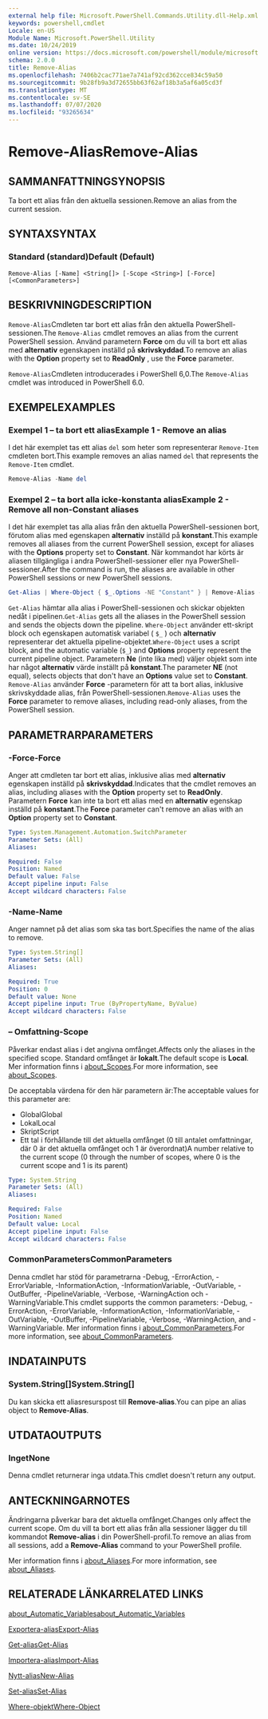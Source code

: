 ```yaml
---
external help file: Microsoft.PowerShell.Commands.Utility.dll-Help.xml
keywords: powershell,cmdlet
Locale: en-US
Module Name: Microsoft.PowerShell.Utility
ms.date: 10/24/2019
online version: https://docs.microsoft.com/powershell/module/microsoft.powershell.utility/remove-alias?view=powershell-7.1&WT.mc_id=ps-gethelp
schema: 2.0.0
title: Remove-Alias
ms.openlocfilehash: 7406b2cac771ae7a741af92cd362cce834c59a50
ms.sourcegitcommit: 9b28fb9a3d72655bb63f62af18b3a5af6a05cd3f
ms.translationtype: MT
ms.contentlocale: sv-SE
ms.lasthandoff: 07/07/2020
ms.locfileid: "93265634"
---
```

# <span data-ttu-id="c8e5d-103">Remove-Alias</span><span class="sxs-lookup"><span data-stu-id="c8e5d-103">Remove-Alias</span></span>

## <span data-ttu-id="c8e5d-104">SAMMANFATTNING</span><span class="sxs-lookup"><span data-stu-id="c8e5d-104">SYNOPSIS</span></span>
<span data-ttu-id="c8e5d-105">Ta bort ett alias från den aktuella sessionen.</span><span class="sxs-lookup"><span data-stu-id="c8e5d-105">Remove an alias from the current session.</span></span>

## <span data-ttu-id="c8e5d-106">SYNTAX</span><span class="sxs-lookup"><span data-stu-id="c8e5d-106">SYNTAX</span></span>

### <span data-ttu-id="c8e5d-107">Standard (standard)</span><span class="sxs-lookup"><span data-stu-id="c8e5d-107">Default (Default)</span></span>

```
Remove-Alias [-Name] <String[]> [-Scope <String>] [-Force] [<CommonParameters>]
```

## <span data-ttu-id="c8e5d-108">BESKRIVNING</span><span class="sxs-lookup"><span data-stu-id="c8e5d-108">DESCRIPTION</span></span>

<span data-ttu-id="c8e5d-109">`Remove-Alias`Cmdleten tar bort ett alias från den aktuella PowerShell-sessionen.</span><span class="sxs-lookup"><span data-stu-id="c8e5d-109">The `Remove-Alias` cmdlet removes an alias from the current PowerShell session.</span></span> <span data-ttu-id="c8e5d-110">Använd parametern **Force** om du vill ta bort ett alias med **alternativ** egenskapen inställd på **skrivskyddad**.</span><span class="sxs-lookup"><span data-stu-id="c8e5d-110">To remove an alias with the **Option** property set to **ReadOnly** , use the **Force** parameter.</span></span>

<span data-ttu-id="c8e5d-111">`Remove-Alias`Cmdleten introducerades i PowerShell 6,0.</span><span class="sxs-lookup"><span data-stu-id="c8e5d-111">The `Remove-Alias` cmdlet was introduced in PowerShell 6.0.</span></span>

## <span data-ttu-id="c8e5d-112">EXEMPEL</span><span class="sxs-lookup"><span data-stu-id="c8e5d-112">EXAMPLES</span></span>

### <span data-ttu-id="c8e5d-113">Exempel 1 – ta bort ett alias</span><span class="sxs-lookup"><span data-stu-id="c8e5d-113">Example 1 - Remove an alias</span></span>

<span data-ttu-id="c8e5d-114">I det här exemplet tas ett alias `del` som heter som representerar `Remove-Item` cmdleten bort.</span><span class="sxs-lookup"><span data-stu-id="c8e5d-114">This example removes an alias named `del` that represents the `Remove-Item` cmdlet.</span></span>

```powershell
Remove-Alias -Name del
```

### <span data-ttu-id="c8e5d-115">Exempel 2 – ta bort alla icke-konstanta alias</span><span class="sxs-lookup"><span data-stu-id="c8e5d-115">Example 2 - Remove all non-Constant aliases</span></span>

<span data-ttu-id="c8e5d-116">I det här exemplet tas alla alias från den aktuella PowerShell-sessionen bort, förutom alias med egenskapen **alternativ** inställd på **konstant**.</span><span class="sxs-lookup"><span data-stu-id="c8e5d-116">This example removes all aliases from the current PowerShell session, except for aliases with the **Options** property set to **Constant**.</span></span> <span data-ttu-id="c8e5d-117">När kommandot har körts är aliasen tillgängliga i andra PowerShell-sessioner eller nya PowerShell-sessioner.</span><span class="sxs-lookup"><span data-stu-id="c8e5d-117">After the command is run, the aliases are available in other PowerShell sessions or new PowerShell sessions.</span></span>

```powershell
Get-Alias | Where-Object { $_.Options -NE "Constant" } | Remove-Alias -Force
```

<span data-ttu-id="c8e5d-118">`Get-Alias` hämtar alla alias i PowerShell-sessionen och skickar objekten nedåt i pipelinen.</span><span class="sxs-lookup"><span data-stu-id="c8e5d-118">`Get-Alias` gets all the aliases in the PowerShell session and sends the objects down the pipeline.</span></span>
<span data-ttu-id="c8e5d-119">`Where-Object` använder ett-skript block och egenskapen automatisk variabel ( `$_` ) och **alternativ** representerar det aktuella pipeline-objektet.</span><span class="sxs-lookup"><span data-stu-id="c8e5d-119">`Where-Object` uses a script block, and the automatic variable (`$_`) and **Options** property represent the current pipeline object.</span></span> <span data-ttu-id="c8e5d-120">Parametern **Ne** (inte lika med) väljer objekt som inte har något **alternativ** värde inställt på **konstant**.</span><span class="sxs-lookup"><span data-stu-id="c8e5d-120">The parameter **NE** (not equal), selects objects that don't have an **Options** value set to **Constant**.</span></span> <span data-ttu-id="c8e5d-121">`Remove-Alias` använder **Force** -parametern för att ta bort alias, inklusive skrivskyddade alias, från PowerShell-sessionen.</span><span class="sxs-lookup"><span data-stu-id="c8e5d-121">`Remove-Alias` uses the **Force** parameter to remove aliases, including read-only aliases, from the PowerShell session.</span></span>

## <span data-ttu-id="c8e5d-122">PARAMETRAR</span><span class="sxs-lookup"><span data-stu-id="c8e5d-122">PARAMETERS</span></span>

### <span data-ttu-id="c8e5d-123">-Force</span><span class="sxs-lookup"><span data-stu-id="c8e5d-123">-Force</span></span>

<span data-ttu-id="c8e5d-124">Anger att cmdleten tar bort ett alias, inklusive alias med **alternativ** egenskapen inställd på **skrivskyddad**.</span><span class="sxs-lookup"><span data-stu-id="c8e5d-124">Indicates that the cmdlet removes an alias, including aliases with the **Option** property set to **ReadOnly**.</span></span> <span data-ttu-id="c8e5d-125">Parametern **Force** kan inte ta bort ett alias med en **alternativ** egenskap inställd på **konstant**.</span><span class="sxs-lookup"><span data-stu-id="c8e5d-125">The **Force** parameter can't remove an alias with an **Option** property set to **Constant**.</span></span>

```yaml
Type: System.Management.Automation.SwitchParameter
Parameter Sets: (All)
Aliases:

Required: False
Position: Named
Default value: False
Accept pipeline input: False
Accept wildcard characters: False
```

### <span data-ttu-id="c8e5d-126">-Name</span><span class="sxs-lookup"><span data-stu-id="c8e5d-126">-Name</span></span>

<span data-ttu-id="c8e5d-127">Anger namnet på det alias som ska tas bort.</span><span class="sxs-lookup"><span data-stu-id="c8e5d-127">Specifies the name of the alias to remove.</span></span>

```yaml
Type: System.String[]
Parameter Sets: (All)
Aliases:

Required: True
Position: 0
Default value: None
Accept pipeline input: True (ByPropertyName, ByValue)
Accept wildcard characters: False
```

### <span data-ttu-id="c8e5d-128">– Omfattning</span><span class="sxs-lookup"><span data-stu-id="c8e5d-128">-Scope</span></span>

<span data-ttu-id="c8e5d-129">Påverkar endast alias i det angivna omfånget.</span><span class="sxs-lookup"><span data-stu-id="c8e5d-129">Affects only the aliases in the specified scope.</span></span> <span data-ttu-id="c8e5d-130">Standard omfånget är **lokalt**.</span><span class="sxs-lookup"><span data-stu-id="c8e5d-130">The default scope is **Local**.</span></span> <span data-ttu-id="c8e5d-131">Mer information finns i [about_Scopes](../microsoft.powershell.core/about/about_scopes.md).</span><span class="sxs-lookup"><span data-stu-id="c8e5d-131">For more information, see [about_Scopes](../microsoft.powershell.core/about/about_scopes.md).</span></span>

<span data-ttu-id="c8e5d-132">De acceptabla värdena för den här parametern är:</span><span class="sxs-lookup"><span data-stu-id="c8e5d-132">The acceptable values for this parameter are:</span></span>

- <span data-ttu-id="c8e5d-133">Global</span><span class="sxs-lookup"><span data-stu-id="c8e5d-133">Global</span></span>
- <span data-ttu-id="c8e5d-134">Lokal</span><span class="sxs-lookup"><span data-stu-id="c8e5d-134">Local</span></span>
- <span data-ttu-id="c8e5d-135">Skript</span><span class="sxs-lookup"><span data-stu-id="c8e5d-135">Script</span></span>
- <span data-ttu-id="c8e5d-136">Ett tal i förhållande till det aktuella omfånget (0 till antalet omfattningar, där 0 är det aktuella omfånget och 1 är överordnat)</span><span class="sxs-lookup"><span data-stu-id="c8e5d-136">A number relative to the current scope (0 through the number of scopes, where 0 is the current scope and 1 is its parent)</span></span>

```yaml
Type: System.String
Parameter Sets: (All)
Aliases:

Required: False
Position: Named
Default value: Local
Accept pipeline input: False
Accept wildcard characters: False
```

### <span data-ttu-id="c8e5d-137">CommonParameters</span><span class="sxs-lookup"><span data-stu-id="c8e5d-137">CommonParameters</span></span>

<span data-ttu-id="c8e5d-138">Denna cmdlet har stöd för parametrarna -Debug, -ErrorAction, -ErrorVariable, -InformationAction, -InformationVariable, -OutVariable, -OutBuffer, -PipelineVariable, -Verbose, -WarningAction och -WarningVariable.</span><span class="sxs-lookup"><span data-stu-id="c8e5d-138">This cmdlet supports the common parameters: -Debug, -ErrorAction, -ErrorVariable, -InformationAction, -InformationVariable, -OutVariable, -OutBuffer, -PipelineVariable, -Verbose, -WarningAction, and -WarningVariable.</span></span> <span data-ttu-id="c8e5d-139">Mer information finns i [about_CommonParameters](https://go.microsoft.com/fwlink/?LinkID=113216).</span><span class="sxs-lookup"><span data-stu-id="c8e5d-139">For more information, see [about_CommonParameters](https://go.microsoft.com/fwlink/?LinkID=113216).</span></span>

## <span data-ttu-id="c8e5d-140">INDATA</span><span class="sxs-lookup"><span data-stu-id="c8e5d-140">INPUTS</span></span>

### <span data-ttu-id="c8e5d-141">System.String[]</span><span class="sxs-lookup"><span data-stu-id="c8e5d-141">System.String[]</span></span>

<span data-ttu-id="c8e5d-142">Du kan skicka ett aliasresurspost till **Remove-alias**.</span><span class="sxs-lookup"><span data-stu-id="c8e5d-142">You can pipe an alias object to **Remove-Alias**.</span></span>

## <span data-ttu-id="c8e5d-143">UTDATA</span><span class="sxs-lookup"><span data-stu-id="c8e5d-143">OUTPUTS</span></span>

### <span data-ttu-id="c8e5d-144">Inget</span><span class="sxs-lookup"><span data-stu-id="c8e5d-144">None</span></span>

<span data-ttu-id="c8e5d-145">Denna cmdlet returnerar inga utdata.</span><span class="sxs-lookup"><span data-stu-id="c8e5d-145">This cmdlet doesn't return any output.</span></span>

## <span data-ttu-id="c8e5d-146">ANTECKNINGAR</span><span class="sxs-lookup"><span data-stu-id="c8e5d-146">NOTES</span></span>

<span data-ttu-id="c8e5d-147">Ändringarna påverkar bara det aktuella omfånget.</span><span class="sxs-lookup"><span data-stu-id="c8e5d-147">Changes only affect the current scope.</span></span> <span data-ttu-id="c8e5d-148">Om du vill ta bort ett alias från alla sessioner lägger du till kommandot **Remove-alias** i din PowerShell-profil.</span><span class="sxs-lookup"><span data-stu-id="c8e5d-148">To remove an alias from all sessions, add a **Remove-Alias** command to your PowerShell profile.</span></span>

<span data-ttu-id="c8e5d-149">Mer information finns i [about_Aliases](../microsoft.powershell.core/about/about_aliases.md).</span><span class="sxs-lookup"><span data-stu-id="c8e5d-149">For more information, see [about_Aliases](../microsoft.powershell.core/about/about_aliases.md).</span></span>

## <span data-ttu-id="c8e5d-150">RELATERADE LÄNKAR</span><span class="sxs-lookup"><span data-stu-id="c8e5d-150">RELATED LINKS</span></span>

[<span data-ttu-id="c8e5d-151">about_Automatic_Variables</span><span class="sxs-lookup"><span data-stu-id="c8e5d-151">about_Automatic_Variables</span></span>](../Microsoft.PowerShell.Core/About/about_Automatic_Variables.md)

[<span data-ttu-id="c8e5d-152">Exportera-alias</span><span class="sxs-lookup"><span data-stu-id="c8e5d-152">Export-Alias</span></span>](Export-Alias.md)

[<span data-ttu-id="c8e5d-153">Get-alias</span><span class="sxs-lookup"><span data-stu-id="c8e5d-153">Get-Alias</span></span>](Get-Alias.md)

[<span data-ttu-id="c8e5d-154">Importera-alias</span><span class="sxs-lookup"><span data-stu-id="c8e5d-154">Import-Alias</span></span>](Import-Alias.md)

[<span data-ttu-id="c8e5d-155">Nytt-alias</span><span class="sxs-lookup"><span data-stu-id="c8e5d-155">New-Alias</span></span>](New-Alias.md)

[<span data-ttu-id="c8e5d-156">Set-alias</span><span class="sxs-lookup"><span data-stu-id="c8e5d-156">Set-Alias</span></span>](Set-Alias.md)

[<span data-ttu-id="c8e5d-157">Where-objekt</span><span class="sxs-lookup"><span data-stu-id="c8e5d-157">Where-Object</span></span>](../Microsoft.PowerShell.Core/Where-Object.md)


